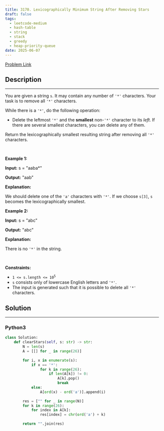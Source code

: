 ```yaml
---
title: 3170. Lexicographically Minimum String After Removing Stars
draft: false
tags: 
  - leetcode-medium
  - hash-table
  - string
  - stack
  - greedy
  - heap-priority-queue
date: 2025-06-07
---
```


[Problem Link](https://leetcode.com/problems/lexicographically-minimum-string-after-removing-stars/)

## Description

---
<p>You are given a string <code>s</code>. It may contain any number of <code>&#39;*&#39;</code> characters. Your task is to remove all <code>&#39;*&#39;</code> characters.</p>

<p>While there is a <code>&#39;*&#39;</code>, do the following operation:</p>

<ul>
	<li>Delete the leftmost <code>&#39;*&#39;</code> and the <strong>smallest</strong> non-<code>&#39;*&#39;</code> character to its <em>left</em>. If there are several smallest characters, you can delete any of them.</li>
</ul>

<p>Return the <span data-keyword="lexicographically-smaller-string">lexicographically smallest</span> resulting string after removing all <code>&#39;*&#39;</code> characters.</p>

<p>&nbsp;</p>
<p><strong class="example">Example 1:</strong></p>

<div class="example-block">
<p><strong>Input:</strong> <span class="example-io">s = &quot;aaba*&quot;</span></p>

<p><strong>Output:</strong> <span class="example-io">&quot;aab&quot;</span></p>

<p><strong>Explanation:</strong></p>

<p>We should delete one of the <code>&#39;a&#39;</code> characters with <code>&#39;*&#39;</code>. If we choose <code>s[3]</code>, <code>s</code> becomes the lexicographically smallest.</p>
</div>

<p><strong class="example">Example 2:</strong></p>

<div class="example-block">
<p><strong>Input:</strong> <span class="example-io">s = &quot;abc&quot;</span></p>

<p><strong>Output:</strong> <span class="example-io">&quot;abc&quot;</span></p>

<p><strong>Explanation:</strong></p>

<p>There is no <code>&#39;*&#39;</code> in the string.<!-- notionvc: ff07e34f-b1d6-41fb-9f83-5d0ba3c1ecde --></p>
</div>

<p>&nbsp;</p>
<p><strong>Constraints:</strong></p>

<ul>
	<li><code>1 &lt;= s.length &lt;= 10<sup>5</sup></code></li>
	<li><code>s</code> consists only of lowercase English letters and <code>&#39;*&#39;</code>.</li>
	<li>The input is generated such that it is possible to delete all <code>&#39;*&#39;</code> characters.</li>
</ul>


## Solution

---
### Python3
``` py title='lexicographically-minimum-string-after-removing-stars'
class Solution:
    def clearStars(self, s: str) -> str:
        N = len(s)
        A = [[] for _ in range(26)]
        
        for i, x in enumerate(s):
            if x == '*':
                for k in range(26):
                    if len(A[k]) != 0:
                        A[k].pop()
                        break
            else:
                A[ord(x) - ord('a')].append(i)
        
        res = ["" for _ in range(N)]
        for k in range(26):
            for index in A[k]:
                res[index] = chr(ord('a') + k)
        
        return "".join(res)
```

